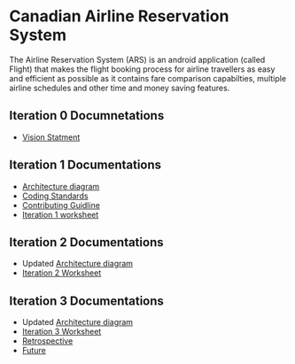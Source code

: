# Canadian Airline Reservation System
The Airline Reservation System (ARS) is an android application (called Flight) that makes the flight booking process for airline travellers as easy and efficient as possible as it contains fare comparison capabilties, multiple airline schedules and other time and money saving features.


## Iteration 0 Documnetations
* [Vision Statment](https://code.cs.umanitoba.ca/winter-2022-a01/group-4/team-flight-4/-/blob/main/Vision%20Statement.md#vision-statment)

## Iteration 1 Documentations 
* [Architecture diagram](./ARCHITECTURE.md)
* [Coding Standards](./CodingStandards.md)
* [Contributing Guidline](./Contributing.md) 
* [Iteration 1 worksheet](./i1_worksheet.md)

## Iteration 2 Documentations
* Updated [Architecture diagram](./ARCHITECTURE.md)
* [Iteration 2 Worksheet](./i2_worksheet.md)


## Iteration 3 Documentations
* Updated [Architecture diagram](./ARCHITECTURE.md)
* [Iteration 3 Worksheet](./i3_worksheet.md)
* [Retrospective](./RETROSPECTIVE.md)
* [Future](https://code.cs.umanitoba.ca/winter-2022-a01/group-4/team-flight-4/-/milestones/4#tab-issues)
